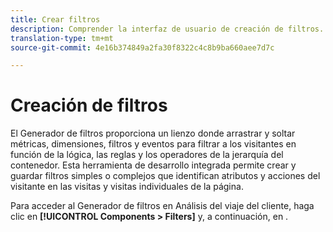```yaml
---
title: Crear filtros
description: Comprender la interfaz de usuario de creación de filtros.
translation-type: tm+mt
source-git-commit: 4e16b374849a2fa30f8322c4c8b9ba660aee7d7c

---
```



# Creación de filtros

El Generador de filtros proporciona un lienzo donde arrastrar y soltar métricas, dimensiones, filtros y eventos para filtrar a los visitantes en función de la lógica, las reglas y los operadores de la jerarquía del contenedor. Esta herramienta de desarrollo integrada permite crear y guardar filtros simples o complejos que identifican atributos y acciones del visitante en las visitas y visitas individuales de la página.

Para acceder al Generador de filtros en Análisis del viaje del cliente, haga clic en **[!UICONTROL Components > Filters]** y, a continuación, en .

